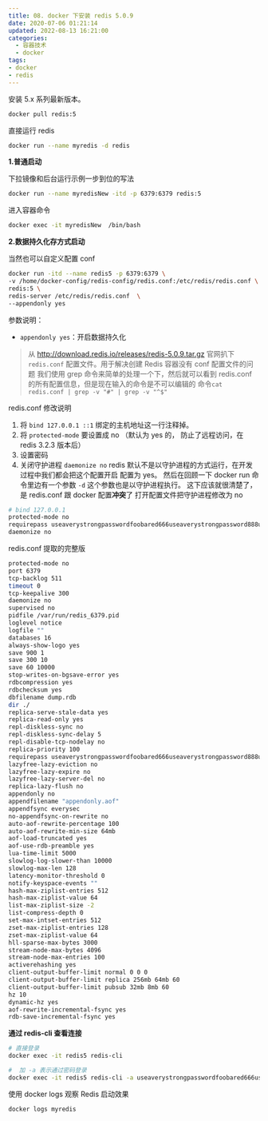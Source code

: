 ```yaml
---
title: 08. docker 下安装 redis 5.0.9
date: 2020-07-06 01:21:14
updated: 2022-08-13 16:21:00
categories:
  - 容器技术
  - docker
tags:
- docker
- redis
---
```


安装 5.x 系列最新版本。

```sh
docker pull redis:5
```

直接运行 redis

```sh
docker run --name myredis -d redis
```

<!-- more -->

**1.普通启动**

下拉镜像和后台运行示例一步到位的写法

```sh
docker run --name myredisNew -itd -p 6379:6379 redis:5
```

进入容器命令

```sh
docker exec -it myredisNew  /bin/bash
```

**2.数据持久化存方式启动**

当然也可以自定义配置 conf

```sh
docker run -itd --name redis5 -p 6379:6379 \
-v /home/docker-config/redis-config/redis.conf:/etc/redis/redis.conf \
redis:5 \
redis-server /etc/redis/redis.conf  \
--appendonly yes
```

参数说明：

* `appendonly yes`：开启数据持久化

> 从 <http://download.redis.io/releases/redis-5.0.9.tar.gz> 官网扒下 `redis.conf` 配置文件。用于解决创建 Redis 容器没有 conf 配置文件的问题
> 我们使用 grep 命令来简单的处理一个下，然后就可以看到 redis.conf 的所有配置信息，但是现在输入的命令是不可以编辑的
命令`cat redis.conf | grep -v "#" | grep -v "^$"`

redis.conf 修改说明

1. 将 `bind 127.0.0.1 ::1` 绑定的主机地址这一行注释掉。
2. 将 `protected-mode` 要设置成 no （默认为 yes 的， 防止了远程访问，在 redis 3.2.3 版本后）
3. 设置密码
4. 关闭守护进程 `daemonize no` redis 默认不是以守护进程的方式运行，在开发过程中我们都会把这个配置开启  配置为 yes。
然后在回顾一下 docker run 命令里边有一个参数 `-d` 这个参数也是以守护进程执行。
这下应该就很清楚了，是 redis.conf 跟 docker 配置**冲突**了
打开配置文件把守护进程修改为 no

```sh
# bind 127.0.0.1
protected-mode no
requirepass useaverystrongpasswordfoobared666useaverystrongpassword888useaverystrongpassword999useaverystrongpassword110
daemonize no
```

redis.conf 提取的完整版

```sh
protected-mode no
port 6379
tcp-backlog 511
timeout 0
tcp-keepalive 300
daemonize no
supervised no
pidfile /var/run/redis_6379.pid
loglevel notice
logfile ""
databases 16
always-show-logo yes
save 900 1
save 300 10
save 60 10000
stop-writes-on-bgsave-error yes
rdbcompression yes
rdbchecksum yes
dbfilename dump.rdb
dir ./
replica-serve-stale-data yes
replica-read-only yes
repl-diskless-sync no
repl-diskless-sync-delay 5
repl-disable-tcp-nodelay no
replica-priority 100
requirepass useaverystrongpasswordfoobared666useaverystrongpassword888useaverystrongpassword999useaverystrongpassword110
lazyfree-lazy-eviction no
lazyfree-lazy-expire no
lazyfree-lazy-server-del no
replica-lazy-flush no
appendonly no
appendfilename "appendonly.aof"
appendfsync everysec
no-appendfsync-on-rewrite no
auto-aof-rewrite-percentage 100
auto-aof-rewrite-min-size 64mb
aof-load-truncated yes
aof-use-rdb-preamble yes
lua-time-limit 5000
slowlog-log-slower-than 10000
slowlog-max-len 128
latency-monitor-threshold 0
notify-keyspace-events ""
hash-max-ziplist-entries 512
hash-max-ziplist-value 64
list-max-ziplist-size -2
list-compress-depth 0
set-max-intset-entries 512
zset-max-ziplist-entries 128
zset-max-ziplist-value 64
hll-sparse-max-bytes 3000
stream-node-max-bytes 4096
stream-node-max-entries 100
activerehashing yes
client-output-buffer-limit normal 0 0 0
client-output-buffer-limit replica 256mb 64mb 60
client-output-buffer-limit pubsub 32mb 8mb 60
hz 10
dynamic-hz yes
aof-rewrite-incremental-fsync yes
rdb-save-incremental-fsync yes
```

**通过 redis-cli 查看连接**

```sh
# 直接登录
docker exec -it redis5 redis-cli

#  加 -a 表示通过密码登录
docker exec -it redis5 redis-cli -a useaverystrongpasswordfoobared666useaverystrongpassword888useaverystrongpassword999useaverystrongpassword110
```

使用 docker logs 观察 Redis 启动效果

```sh
docker logs myredis
```
